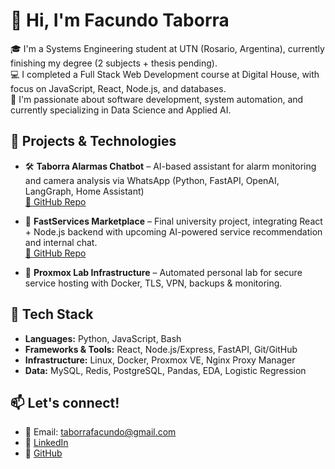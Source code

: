 # 👋 Hi, I'm Facundo Taborra

🎓 I'm a Systems Engineering student at UTN (Rosario, Argentina), currently finishing my degree (2 subjects + thesis pending).  
💻 I completed a Full Stack Web Development course at Digital House, with focus on JavaScript, React, Node.js, and databases.  
🧠 I'm passionate about software development, system automation, and currently specializing in Data Science and Applied AI.  

## 🚀 Projects & Technologies

- 🛠️ **Taborra Alarmas Chatbot** – AI-based assistant for alarm monitoring and camera analysis via WhatsApp (Python, FastAPI, OpenAI, LangGraph, Home Assistant)  
  [🔗 GitHub Repo](https://github.com/FacuTaborra/TaborraAlarmas-Chatbot)

- 🧠 **FastServices Marketplace** – Final university project, integrating React + Node.js backend with upcoming AI-powered service recommendation and internal chat.  
  [🔗 GitHub Repo](https://github.com/FacuTaborra/FastServices2.0)
- 🧪 **Proxmox Lab Infrastructure** – Automated personal lab for secure service hosting with Docker, TLS, VPN, backups & monitoring.

## 🧰 Tech Stack

- **Languages:** Python, JavaScript, Bash  
- **Frameworks & Tools:** React, Node.js/Express, FastAPI, Git/GitHub  
- **Infrastructure:** Linux, Docker, Proxmox VE, Nginx Proxy Manager  
- **Data:** MySQL, Redis, PostgreSQL, Pandas, EDA, Logistic Regression

## 📫 Let's connect!

- 📧 Email: taborrafacundo@gmail.com  
- 🔗 [LinkedIn](https://www.linkedin.com/in/facundo-taborra/)  
- 🐍 [GitHub](https://github.com/FacuTaborra)

